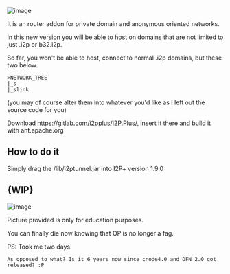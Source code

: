 ![image](https://user-images.githubusercontent.com/50222317/233506441-3152b56b-9e1f-4d43-8834-c8e9b55ca5f1.png)

It is an router addon for private domain and anonymous oriented networks.

In this new version you will be able to host on domains that are not limited to just .i2p or b32.i2p.

So far, you won't be able to host, connect to normal .i2p domains, but these two below.

```
>NETWORK_TREE
|_s
|_slink
```

(you may of course alter them into whatever you'd like as I left out the source code for you)

Download https://gitlab.com/i2pplus/I2P.Plus/, insert it there and build it with ant.apache.org 
## How to do it

Simply drag the /lib/i2ptunnel.jar into I2P+ version 1.9.0 



## {WIP}
![image](https://user-images.githubusercontent.com/50222317/233504525-df186337-fc50-4331-8906-826ec1e81900.png)

Picture provided is only for education purposes.


You can finally die now knowing that OP is no longer a fag.

PS: Took me two days.

    As opposed to what? Is it 6 years now since cnode4.0 and DFN 2.0 got released? :P
